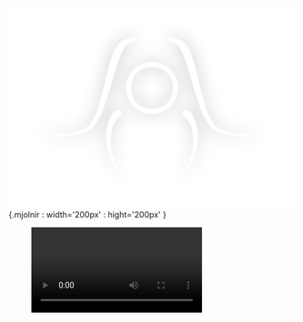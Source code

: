 ![Mjonir Toolhead](assets/images/mjolnir.png){.mjolnir : width='200px' : hight='200px' }


<figure class="video_container">
  <video controls="true" allowfullscreen="true">
    <source src="../assets/video/animation_mjolnir_2.mp4" type="video/mp4">
  </video>
</figure>
